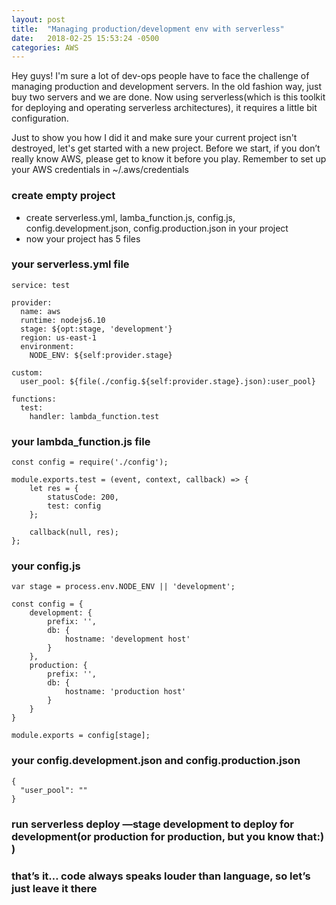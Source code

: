 ```yaml
---
layout: post
title:  "Managing production/development env with serverless"
date:   2018-02-25 15:53:24 -0500
categories: AWS
---
```

Hey guys!
I'm sure a lot of dev-ops people have to face the challenge of managing production and development servers. In the old fashion way, just buy two servers and we are done. Now using serverless(which is this toolkit for deploying and operating serverless architectures), it requires a little bit configuration.

Just to show you how I did it and make sure your current project isn't destroyed, let's get started with a new project.
Before we start, if you don’t really know AWS, please get to know it before you play.
Remember to set up your AWS credentials in ~/.aws/credentials

### create empty project
* create serverless.yml, lamba_function.js, config.js, config.development.json, config.production.json in your project
* now your project has 5 files

### your serverless.yml file
```
service: test

provider:
  name: aws
  runtime: nodejs6.10
  stage: ${opt:stage, 'development'}
  region: us-east-1
  environment:
    NODE_ENV: ${self:provider.stage}

custom:
  user_pool: ${file(./config.${self:provider.stage}.json):user_pool}

functions:
  test:
    handler: lambda_function.test
```

### your lambda_function.js file
```
const config = require('./config');

module.exports.test = (event, context, callback) => {
    let res = {
        statusCode: 200,
        test: config
    };

    callback(null, res);
};
```

### your config.js
```
var stage = process.env.NODE_ENV || 'development';

const config = {
    development: {
        prefix: '',
        db: {
            hostname: 'development host'
        }
    },
    production: {
        prefix: '',
        db: {
            hostname: 'production host'
        }
    }
}

module.exports = config[stage];
```

### your config.development.json and config.production.json
```
{
  "user_pool": ""
}
```

### run serverless deploy —stage development to deploy for development(or production for production, but you know that:) )
### that’s it… code always speaks louder than language, so let’s just leave it there 


